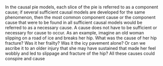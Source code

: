 In the causal pie models, each slice of the pie is referred to as a component cause; if several sufficient causal models are developed for the same phenomenon, then the most common component cause or the component cause that were to be found in all sufficient causal models would be referred to as a necessary cause. A cause does not have to be sufficient or necessary for cause to occur. As an example, imagine an old woman slipping on a road of ice and breaks her hip. What was the cause of her hip fracture? Was it her frailty? Was it the icy pavement alone? Or can we ascribe it to an older injury that she may have sustained that made her feel wobbly and led to slippage and fracture of the hip? All these causes could conspire and cause 